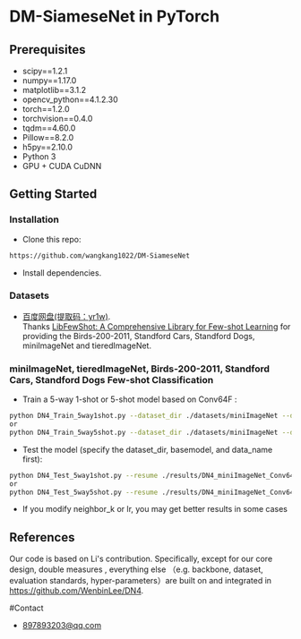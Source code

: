 # DM-SiameseNet in PyTorch


## Prerequisites
- scipy==1.2.1
- numpy==1.17.0
- matplotlib==3.1.2
- opencv_python==4.1.2.30
- torch==1.2.0
- torchvision==0.4.0
- tqdm==4.60.0
- Pillow==8.2.0
- h5py==2.10.0
- Python 3
- GPU + CUDA CuDNN

## Getting Started
### Installation

- Clone this repo:
```bash
https://github.com/wangkang1022/DM-SiameseNet
```

- Install dependencies.

### Datasets 
- [百度网盘(提取码：yr1w)](https://pan.baidu.com/share/init?surl=M3jFo2OI5GTOpytxgtO1qA). <br>
Thanks [LibFewShot: A Comprehensive Library for Few-shot Learning](https://arxiv.org/abs/2109.04898) for providing the Birds-200-2011, Standford Cars, Standford Dogs, miniImageNet and tieredImageNet.

###  miniImageNet, tieredImageNet, Birds-200-2011, Standford Cars, Standford Dogs Few-shot Classification
- Train a 5-way 1-shot or 5-shot model based on Conv64F :
```bash
python DN4_Train_5way1shot.py --dataset_dir ./datasets/miniImageNet --data_name miniImageNet
or
python DN4_Train_5way5shot.py --dataset_dir ./datasets/miniImageNet --data_name miniImageNet
```
- Test the model (specify the dataset_dir, basemodel, and data_name first):
```bash
python DN4_Test_5way1shot.py --resume ./results/DN4_miniImageNet_Conv64F_5Way_1Shot_K3/model_best.pth.tar --basemodel Conv64F
or
python DN4_Test_5way5shot.py --resume ./results/DN4_miniImageNet_Conv64F_5Way_5Shot_K3/model_best.pth.tar --basemodel Conv64F
```

- If you modify neighbor_k or lr, you may get better results in some cases 


## References
Our code is based on Li's contribution. Specifically, except for our core design, double measures , everything else （e.g. backbone, dataset, evaluation standards, hyper-parameters）are built on and integrated in https://github.com/WenbinLee/DN4.

#Contact
- 897893203@qq.com
